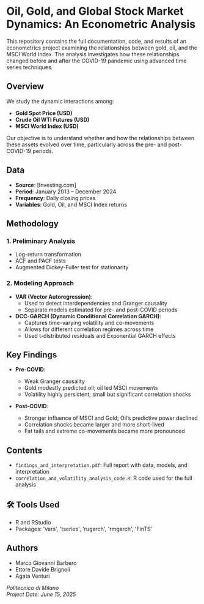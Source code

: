 # Oil, Gold, and Global Stock Market Dynamics: An Econometric Analysis

This repository contains the full documentation, code, and results of an econometrics project examining the relationships between gold, oil, and the MSCI World Index. The analysis investigates how these relationships changed before and after the COVID-19 pandemic using advanced time series techniques.

## Overview

We study the dynamic interactions among:
- **Gold Spot Price (USD)**
- **Crude Oil WTI Futures (USD)**
- **MSCI World Index (USD)**

Our objective is to understand whether and how the relationships between these assets evolved over time, particularly across the pre- and post-COVID-19 periods.

## Data

- **Source**: [Investing.com]
- **Period**: January 2013 – December 2024
- **Frequency**: Daily closing prices
- **Variables**: Gold, Oil, and MSCI Index returns

## Methodology

### 1. Preliminary Analysis
- Log-return transformation
- ACF and PACF tests
- Augmented Dickey-Fuller test for stationarity

### 2. Modeling Approach
- **VAR (Vector Autoregression)**:
  - Used to detect interdependencies and Granger causality
  - Separate models estimated for pre- and post-COVID periods
- **DCC-GARCH (Dynamic Conditional Correlation GARCH)**:
  - Captures time-varying volatility and co-movements
  - Allows for different correlation regimes across time
  - Used t-distributed residuals and Exponential GARCH effects

## Key Findings

- **Pre-COVID**:
  - Weak Granger causality
  - Gold modestly predicted oil; oil led MSCI movements
  - Volatility highly persistent; small but significant correlation shocks

- **Post-COVID**:
  - Stronger influence of MSCI and Gold; Oil’s predictive power declined
  - Correlation shocks became larger and more short-lived
  - Fat tails and extreme co-movements became more pronounced

## Contents
- `findings_and_interpretation.pdf`: Full report with data, models, and interpretation
- `correlation_and_volatility_analysis_code.R`: R code used for the full analysis


## 🛠 Tools Used

- R and RStudio
- Packages: 'vars', 'tseries', 'rugarch', 'rmgarch', 'FinTS'

## Authors

- Marco Giovanni Barbero  
- Ettore Davide Brignoli  
- Agata Venturi  

*Politecnico di Milano*  
*Project Date: June 15, 2025*
